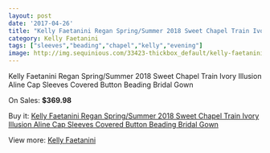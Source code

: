 ```yaml
---
layout: post
date: '2017-04-26'
title: "Kelly Faetanini Regan Spring/Summer 2018 Sweet Chapel Train Ivory Illusion Aline Cap Sleeves Covered Button Beading Bridal Gown"
category: Kelly Faetanini
tags: ["sleeves","beading","chapel","kelly","evening"]
image: http://img.sequinious.com/33423-thickbox_default/kelly-faetanini-regan-spring-summer-2018-sweet-chapel-train-ivory-illusion-aline-cap-sleeves-covered-button-beading-bridal-gown.jpg
---
```

Kelly Faetanini Regan Spring/Summer 2018 Sweet Chapel Train Ivory Illusion Aline Cap Sleeves Covered Button Beading Bridal Gown

On Sales: **$369.98**
<a href="https://www.sequinious.com/kelly-faetanini/11798-kelly-faetanini-regan-spring-summer-2018-sweet-chapel-train-ivory-illusion-aline-cap-sleeves-covered-button-beading-bridal-gown.html"><amp-img layout="responsive" width="600" height="600" src="//img.sequinious.com/33423-thickbox_default/kelly-faetanini-regan-spring-summer-2018-sweet-chapel-train-ivory-illusion-aline-cap-sleeves-covered-button-beading-bridal-gown.jpg" alt="Kelly Faetanini Regan Spring/Summer 2018 Sweet Chapel Train Ivory Illusion Aline Cap Sleeves Covered Button Beading Bridal Gown 0" /></a>
<a href="https://www.sequinious.com/kelly-faetanini/11798-kelly-faetanini-regan-spring-summer-2018-sweet-chapel-train-ivory-illusion-aline-cap-sleeves-covered-button-beading-bridal-gown.html"><amp-img layout="responsive" width="600" height="600" src="//img.sequinious.com/33426-thickbox_default/kelly-faetanini-regan-spring-summer-2018-sweet-chapel-train-ivory-illusion-aline-cap-sleeves-covered-button-beading-bridal-gown.jpg" alt="Kelly Faetanini Regan Spring/Summer 2018 Sweet Chapel Train Ivory Illusion Aline Cap Sleeves Covered Button Beading Bridal Gown 1" /></a>
<a href="https://www.sequinious.com/kelly-faetanini/11798-kelly-faetanini-regan-spring-summer-2018-sweet-chapel-train-ivory-illusion-aline-cap-sleeves-covered-button-beading-bridal-gown.html"><amp-img layout="responsive" width="600" height="600" src="//img.sequinious.com/33425-thickbox_default/kelly-faetanini-regan-spring-summer-2018-sweet-chapel-train-ivory-illusion-aline-cap-sleeves-covered-button-beading-bridal-gown.jpg" alt="Kelly Faetanini Regan Spring/Summer 2018 Sweet Chapel Train Ivory Illusion Aline Cap Sleeves Covered Button Beading Bridal Gown 2" /></a>
<a href="https://www.sequinious.com/kelly-faetanini/11798-kelly-faetanini-regan-spring-summer-2018-sweet-chapel-train-ivory-illusion-aline-cap-sleeves-covered-button-beading-bridal-gown.html"><amp-img layout="responsive" width="600" height="600" src="//img.sequinious.com/33424-thickbox_default/kelly-faetanini-regan-spring-summer-2018-sweet-chapel-train-ivory-illusion-aline-cap-sleeves-covered-button-beading-bridal-gown.jpg" alt="Kelly Faetanini Regan Spring/Summer 2018 Sweet Chapel Train Ivory Illusion Aline Cap Sleeves Covered Button Beading Bridal Gown 3" /></a>

Buy it: [Kelly Faetanini Regan Spring/Summer 2018 Sweet Chapel Train Ivory Illusion Aline Cap Sleeves Covered Button Beading Bridal Gown](https://www.sequinious.com/kelly-faetanini/11798-kelly-faetanini-regan-spring-summer-2018-sweet-chapel-train-ivory-illusion-aline-cap-sleeves-covered-button-beading-bridal-gown.html "Kelly Faetanini Regan Spring/Summer 2018 Sweet Chapel Train Ivory Illusion Aline Cap Sleeves Covered Button Beading Bridal Gown")

View more: [Kelly Faetanini](https://www.sequinious.com/101-kelly-faetanini "Kelly Faetanini")